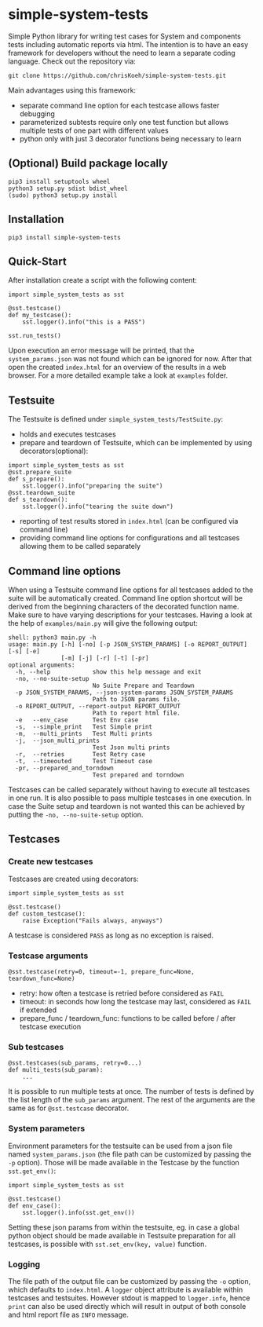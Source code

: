 # simple-system-tests
Simple Python library for writing test cases for System and components tests including automatic reports via html. The intention is to have an easy framework for developers without the need to learn a separate coding language. Check out the repository via:
```
git clone https://github.com/chrisKoeh/simple-system-tests.git
```
Main advantages using this framework:
- separate command line option for each testcase allows faster debugging
- parameterized subtests require only one test function but allows multiple tests of one part with different values
- python only with just 3 decorator functions being necessary to learn

## (Optional) Build package locally
```
pip3 install setuptools wheel
python3 setup.py sdist bdist_wheel
(sudo) python3 setup.py install
```
## Installation
```
pip3 install simple-system-tests
```
## Quick-Start
After installation create a script with the following content:
```
import simple_system_tests as sst

@sst.testcase()
def my_testcase():
    sst.logger().info("this is a PASS")

sst.run_tests()
```
Upon execution an error message will be printed, that the `system_params.json` was not found
which can be ignored for now. After that open the created `index.html` for an overview
of the results in a web browser. For a more detailed example take a look at `examples` folder. 
## Testsuite
The Testsuite is defined under `simple_system_tests/TestSuite.py`:
- holds and executes testcases
- prepare and teardown of Testsuite, which can be implemented by using decorators(optional):
```
import simple_system_tests as sst
@sst.prepare_suite
def s_prepare():
    sst.logger().info("preparing the suite")
@sst.teardown_suite
def s_teardown():
    sst.logger().info("tearing the suite down")
```
- reporting of test results stored in `index.html` (can be configured via command line)
- providing command line options for configurations and all testcases allowing them to be called
separately

## Command line options
When using a Testsuite command line options for all testcases added to the suite will be
automatically created. Command line option shortcut will be
derived from the beginning characters of the decorated function name.
Make sure to have varying descriptions for your testcases. Having a look at the help of
`examples/main.py` will give the following output:
```
shell: python3 main.py -h
usage: main.py [-h] [-no] [-p JSON_SYSTEM_PARAMS] [-o REPORT_OUTPUT] [-s] [-e]
               [-m] [-j] [-r] [-t] [-pr]
optional arguments:
  -h, --help            show this help message and exit
  -no, --no-suite-setup
                        No Suite Prepare and Teardown
  -p JSON_SYSTEM_PARAMS, --json-system-params JSON_SYSTEM_PARAMS
                        Path to JSON params file.
  -o REPORT_OUTPUT, --report-output REPORT_OUTPUT
                        Path to report html file.
  -e   --env_case       Test Env case
  -s,  --simple_print   Test Simple print
  -m,  --multi_prints   Test Multi prints
  -j,  --json_multi_prints
                        Test Json multi prints
  -r,  --retries        Test Retry case
  -t,  --timeouted      Test Timeout case
  -pr, --prepared_and_torndown
                        Test prepared and torndown
```
Testcases can be called separately without having to execute all testcases in one run.
It is also possible to pass multiple testcases in one execution. In case the Suite setup and
teardown is not wanted this can be achieved by putting the `-no, --no-suite-setup` option.
## Testcases
### Create new testcases

Testcases are created using decorators:
```
import simple_system_tests as sst

@sst.testcase()
def custom_testcase():
    raise Exception("Fails always, anyways")
```
A testcase is considered `PASS` as long as no exception is raised.
### Testcase arguments
```
@sst.testcase(retry=0, timeout=-1, prepare_func=None, teardown_func=None)
```
- retry: how often a testcase is retried before considered as `FAIL`
- timeout: in seconds how long the testcase may last, considered as `FAIL` if extended
- prepare_func / teardown_func: functions to be called before / after testcase execution

### Sub testcases
```
@sst.testcases(sub_params, retry=0...)
def multi_tests(sub_param):
    ...
```
It is possible to run multiple tests at once. The number of tests is defined by the list length
of the `sub_params` argument. The rest of the arguments are the same as for `@sst.testcase`
decorator.
### System parameters
Environment parameters for the testsuite can be used from a json file named `system_params.json`
(the file path can be customized by passing the `-p` option). Those will be made available in the
Testcase by the function `sst.get_env()`:
```
import simple_system_tests as sst

@sst.testcase()
def env_case():
    sst.logger().info(sst.get_env())
```
Setting these json params from within the testsuite, eg. in case
a global python object should be made available in Testsuite preparation for all testcases,
is possible with `sst.set_env(key, value)` function.
### Logging
The file path of the output file can be customized by passing the `-o` option, which defaults to
`index.html`. A `logger` object attribute is available within testcases and testsuites.
However stdout is mapped to `logger.info`, hence `print` can also be used directly which will
result in output of both console and html report file as `INFO` message.
